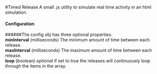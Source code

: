 #Timed Release
A small .js utility to simulate real time activity in an html simulation. 

#### Configuration
######The config obj has three optional properties.  
**minInterval** (milliseconds) The minimum amount of time between each release.  
**maxInterval** (milliseconds) The maximum amount of time between each release.  
**loop** (boolean) _optional_ if set to true the releases will continuously loop through the items in the array.

